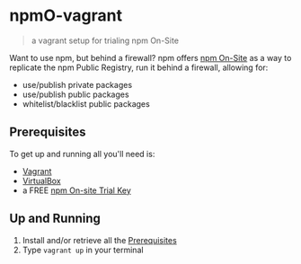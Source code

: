 # npmO-vagrant
> a vagrant setup for trialing npm On-Site

Want to use npm, but behind a firewall? npm offers [npm On-Site] as
a way to replicate the npm Public Registry, run it behind a firewall,
allowing for:

- use/publish private packages
- use/publish public packages
- whitelist/blacklist public packages

## Prerequisites

To get up and running all you'll need is:

- [Vagrant]
- [VirtualBox]
- a FREE [npm On-site Trial Key]

## Up and Running

1. Install and/or retrieve all the [Prerequisites]
2. Type `vagrant up` in your terminal

[npm On-Site]: https://www.npmjs.com/npm/on-site
[Vagrant]: https://www.vagrantup.com/
[VirtualBox]: https://www.virtualbox.org/wiki/Downloads
[npm On-site Trial Key]: https://www.npmjs.com/on-site#free-trial
[Prerequisites]: #Prerequisites
